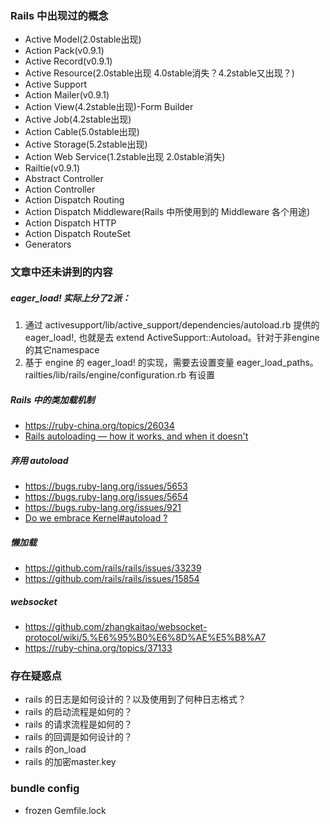 ### Rails 中出现过的概念
- Active Model(2.0stable出现)
- Action Pack(v0.9.1)
- Active Record(v0.9.1)
- Active Resource(2.0stable出现 4.0stable消失？4.2stable又出现？)
- Active Support
- Action Mailer(v0.9.1)
- Action View(4.2stable出现)-Form Builder
- Active Job(4.2stable出现)
- Action Cable(5.0stable出现)
- Active Storage(5.2stable出现)
- Action Web Service(1.2stable出现 2.0stable消失)
- Railtie(v0.9.1)
- Abstract Controller
- Action Controller
- Action Dispatch Routing
- Action Dispatch Middleware(Rails 中所使用到的 Middleware 各个用途)
- Action Dispatch HTTP
- Action Dispatch RouteSet
- Generators

### 文章中还未讲到的内容
##### eager_load! 实际上分了2派：
1. 通过 activesupport/lib/active_support/dependencies/autoload.rb 提供的 eager_load!, 也就是去 extend ActiveSupport::Autoload。针对于非engine的其它namespace
2. 基于 engine 的 eager_load! 的实现，需要去设置变量 eager_load_paths。railties/lib/rails/engine/configuration.rb 有设置

##### Rails 中的类加载机制
- https://ruby-china.org/topics/26034
- [Rails autoloading — how it works, and when it doesn't](https://urbanautomaton.com/blog/2013/08/27/rails-autoloading-hell/)

##### 弃用 autoload
- https://bugs.ruby-lang.org/issues/5653
- https://bugs.ruby-lang.org/issues/5654
- https://bugs.ruby-lang.org/issues/921
- [Do we embrace Kernel#autoload ? ](https://github.com/ruby-concurrency/concurrent-ruby/issues/395)

##### 懒加载
- https://github.com/rails/rails/issues/33239
- https://github.com/rails/rails/issues/15854

##### websocket
- https://github.com/zhangkaitao/websocket-protocol/wiki/5.%E6%95%B0%E6%8D%AE%E5%B8%A7
- https://ruby-china.org/topics/37133

### 存在疑惑点
- rails 的日志是如何设计的？以及使用到了何种日志格式？
- rails 的启动流程是如何的？
- rails 的请求流程是如何的？
- rails 的回调是如何设计的？
- rails 的on_load
- rails 的加密master.key

### bundle config
- frozen Gemfile.lock

